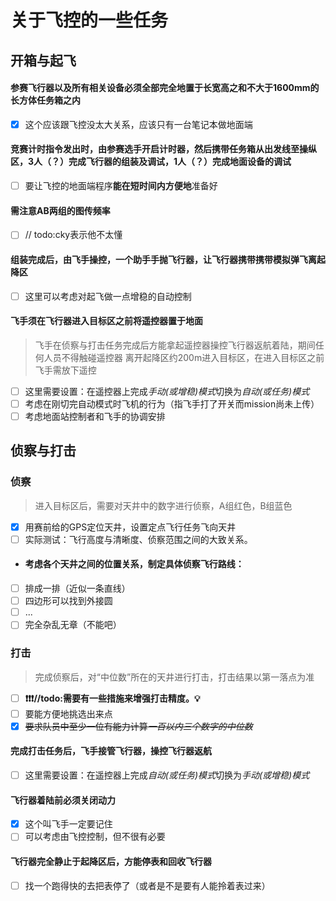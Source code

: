 # 关于飞控的一些任务

## 开箱与起飞
#### 参赛飞行器以及所有相关设备必须全部完全地置于长宽高之和不大于1600mm的长方体任务箱之内 
- [x] 这个应该跟飞控没太大关系，应该只有一台笔记本做地面端
#### 竞赛计时指令发出时，由参赛选手开启计时器，然后携带任务箱从出发线至操纵区，3人（？）完成飞行器的组装及调试，1人（？）完成地面设备的调试
- [ ] 要让飞控的地面端程序**能在短时间内方便地**准备好
#### 需注意AB两组的图传频率
- [ ] // todo:cky表示他不太懂
#### 组装完成后，由飞手操控，一个助手手抛飞行器，让飞行器携带携带模拟弹飞离起降区
- [ ] 这里可以考虑对起飞做一点增稳的自动控制
#### 飞手须在飞行器进入目标区之前将遥控器置于地面
> 飞手在侦察与打击任务完成后方能拿起遥控器操控飞行器返航着陆，期间任何人员不得触碰遥控器
> 离开起降区约200m进入目标区，在进入目标区之前飞手需放下遥控
- [ ] 这里需要设置：在遥控器上完成*手动(或增稳)模式*切换为*自动(或任务)模式*
- [ ] 考虑在刚切完自动模式时飞机的行为（指飞手打了开关而mission尚未上传）
- [ ] 考虑地面站控制者和飞手的协调安排

## 侦察与打击
### 侦察
> 进入目标区后，需要对天井中的数字进行侦察，A组红色，B组蓝色
- [x] 用赛前给的GPS定位天井，设置定点飞行任务飞向天井
- [ ] 实际测试：飞行高度与清晰度、侦察范围之间的大致关系。
- #### 考虑各个天井之间的位置关系，制定具体侦察飞行路线：
- [ ] 排成一排（近似一条直线）
- [ ] 四边形可以找到外接圆
- [ ] ...
- [ ] 完全杂乱无章（不能吧）

### 打击
> 完成侦察后，对“中位数”所在的天井进行打击，打击结果以第一落点为准
- [ ] **❗❗❗//todo:需要有一些措施来增强打击精度。💡**
- [ ] 要能方便地挑选出来点
- [x] ~~要求队员中至少一位有能力计算*一百以内三个数字的中位数*~~
#### 完成打击任务后，飞手接管飞行器，操控飞行器返航
- [ ] 这里需要设置：在遥控器上完成*自动(或任务)模式*切换为*手动(或增稳)模式*
#### 飞行器着陆前必须关闭动力
- [X] 这个叫飞手一定要记住
- [ ] 可以考虑由飞控控制，但不很有必要
#### 飞行器完全静止于起降区后，方能停表和回收飞行器
- [ ] 找一个跑得快的去把表停了（或者是不是要有人能拎着表过来）
